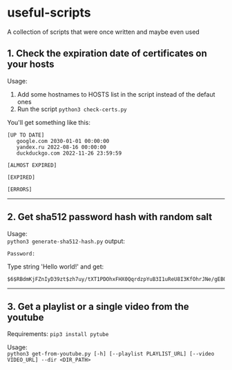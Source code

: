# useful-scripts
A collection of scripts that were once written and maybe even used


## 1. Check the expiration date of certificates on your hosts
Usage:
1. Add some hostnames to HOSTS list in the script instead of the defaut ones
2. Run the script
`python3 check-certs.py`

You'll get something like this:
```
[UP TO DATE]
   google.com 2030-01-01 00:00:00
   yandex.ru 2022-08-16 00:00:00
   duckduckgo.com 2022-11-26 23:59:59

[ALMOST EXPIRED]

[EXPIRED]

[ERRORS]
```
----

## 2. Get sha512 password hash with random salt
Usage:\
`python3 generate-sha512-hash.py`
output:
```
Password:
```
Type string 'Hello world!'
and get:
```
$6$RBdmKjFZnIyD39zt$zh7uy/tXT1PDOhxFHX0QqrdzpYuB3I1uReU8I3KfOhrJNe/gEBQNAmOWDZ.kG54yNxaIIbYkY6PiUIGu0Qclf/
```
----

## 3. Get a playlist or a single video from the youtube
Requirements: `pip3 install pytube`

Usage:\
`python3 get-from-youtube.py [-h] [--playlist PLAYLIST_URL] [--video VIDEO_URL] --dir <DIR_PATH>`
